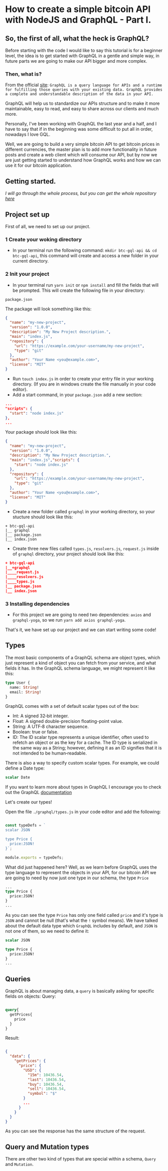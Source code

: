 # How to create a simple bitcoin API with NodeJS and GraphQL - Part I.

## So, the first of all, what the heck is GraphQL? 
Before starting with the code I would like to say this tutorial is for a beginner level, the idea is to get started with GraphQL in a gentle and simple way, in future parts we are going to make our API bigger and more complex.

### Then, what is? 
From the official [site](https://graphql.org/): 
`GraphQL is a query language for APIs and a runtime for fulfilling those queries with your existing data. GraphQL provides a complete and understandable description of the data in your API.`

GraphQL will help us to standardize our APIs structure and to make it more maintainable, easy to read, and easy to share across our clients and much more.

Personally, I've been working with GraphQL the last year and a half, and I have to say that if in the beginning was some difficult to put all in order, nowadays I love GQL.

Well, we are going to build a very simple bitcoin API to get bitcoin prices in different currencies, the master plan is to add more functionality in future posts and create a web client which will consume our API, but by now we are just getting started to understand how GraphQL works and how we can use it for our bitcoin application.

## Getting started.
_I will go through the whole process, but you can get the whole repository [here](https://github.com/LuisAcerv/graphql-api-tutorial)_

## Project set up
First of all, we need to set up our project.
### 1 Create your woking directory
- In your terminal run the following command: `mkdir btc-gql-api && cd btc-gql-api`, this command will create and access a new folder in your current directory.
### 2 Init your project
- In your terminal run `yarn init` or `npm install` and fill the fields that will be prompted.
This will create the following file in your directory:
```
package.json
```
The package will look something like this:
```json
{
  "name": "my-new-project",
  "version": "1.0.0",
  "description": "My New Project description.",
  "main": "index.js",
  "repository": {
    "url": "https://example.com/your-username/my-new-project",
    "type": "git"
  },
  "author": "Your Name <you@example.com>",
  "license": "MIT"
}
```
- Run `touch index.js` in order to create your entry file in your working directory. (If you are in windows create the file manually in your code editor).
- Add a start command, in your `package.json` add a new section:
```json
...
"scripts": {
  "start": "node index.js"
},
...
```
Your package should look like this:
```json
{
  "name": "my-new-project",
  "version": "1.0.0",
  "description": "My New Project description.",
  "main": "index.js","scripts": {
    "start": "node index.js"
  },
  "repository": {
    "url": "https://example.com/your-username/my-new-project",
    "type": "git"
  },
  "author": "Your Name <you@example.com>",
  "license": "MIT"
}
```
- Create a new folder called `graphql` in your working directory, so your stucture should look like this:
```
+ btc-gql-api
|__ graphql
|__ package.json
|__ index.json
```
- Create three new files called `types.js`, `resolvers.js`, `request.js` inside of `graphql` directory, your project should look like this:
```json
+ btc-gql-api
|__+graphql
|____request.js
|____resolvers.js
|____types.js
|__ package.json
|__ index.json
```
### 3 Installing dependencies
- For this project we are going to need two dependencies: `axios` and `graphql-yoga`, so we run `yarn add axios graphql-yoga`.

That's it, we have set up our project and we can start writing some code!
## Types
The most basic components of a GraphQL schema are object types, which just represent a kind of object you can fetch from your service, and what fields it has. In the GraphQL schema language, we might represent it like this:
```graphql
type User {
  name: String!
  email: String!
}
```
GraphQL comes with a set of default scalar types out of the box:
* Int: A signed 32‐bit integer.
* Float: A signed double-precision floating-point value.
* String: A UTF‐8 character sequence.
* Boolean: true or false.
* ID: The ID scalar type represents a unique identifier, often used to refetch an object or as the key for a cache. The ID type is serialized in the same way as a String; however, defining it as an ID signifies that it is not intended to be human‐readable.

There is also a way to specify custom scalar types. For example, we could define a Date type:
```graphql
scalar Date
```
If you want to learn more about types in GraphQL I encourage you to check out the GraphQL [documentation](https://graphql.org/learn/schema/)

Let's create our types!

Open the file `./graphql/types.js` in your code editor and add the following:
```javascript

const typeDefs = `
scalar JSON

type Price {
  price:JSON!
}`;

module.exports = typeDefs;
```

What did just happened here?
Well, as we learn before GraphQL uses the type language to represent the objects in your API, for our bitcoin API we are going to need by now just one type in our schema, the type `Price`

```graphql
...
type Price {
  price:JSON!
}
...
```

As you can see the type `Price` has only one field called `price` and it's type is `JSON` and cannot be null (that's what the `!` symbol means). We have talked about the default data type which `GraphQL` includes by default, and `JSON` is not one of them, so we need to define it:
```graphql
scalar JSON

type Price {
  price:JSON!
}
...

```
## Queries
GraphQL is about managing data, a `query` is basically asking for specific fields on objects:
Query:
```graphql

query{
  getPrices{
    price
  }
}
```
Result:
```json

{
  "data": {
    "getPrices": {
      "price": {
        "USD": {
          "15m": 10436.54,
          "last": 10436.54,
          "buy": 10436.54,
          "sell": 10436.54,
          "symbol": "$"
        }
        ...
      }
    }
  }
}
```
As you can see the response has the same structure of the request.
## Query and Mutation types
There are other two kind of types that are special within a schema, `Query` and `Mutation`.
